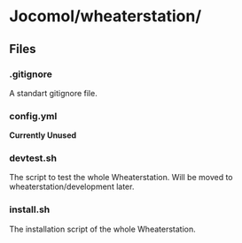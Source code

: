 # Jocomol/wheaterstation/

## Files

### .gitignore
A standart gitignore file.

### config.yml
**Currently Unused**

### devtest.sh
The script to test the whole Wheaterstation. Will be moved to wheaterstation/development later.

### install.sh
The installation script of the whole Wheaterstation.

